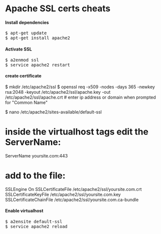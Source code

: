 Apache SSL certs cheats
=======================

<h4>Install dependencies</h4>
<pre>
$ apt-get update
$ apt-get install apache2
</pre>

<h4>Activate SSL</h4>
<pre>
$ a2enmod ssl
$ service apache2 restart
</pre>

<h4>create certificate</h4>
$ mkdir /etc/apache2/ssl
$ openssl req -x509 -nodes -days 365 -newkey rsa:2048 -keyout /etc/apache2/ssl/apache.key -out /etc/apache2/ssl/apache.crt
# enter ip address or domain when prompted for "Common Name"

$ nano /etc/apache2/sites-available/default-ssl
# inside the virtualhost tags edit the ServerName:
ServerName yoursite.com:443
# add to the file:
SSLEngine On
  SSLCertificateFile /etc/apache2/ssl/yoursite.com.crt
  SSLCertificateKeyFile /etc/apache2/ssl/yoursite.com.key
  SSLCertificateChainFile /etc/apache2/ssl/yoursite.com.ca-bundle

<h4>Enable virtualhost</h4>
<pre>
$ a2ensite default-ssl
$ service apache2 reload
</pre>


